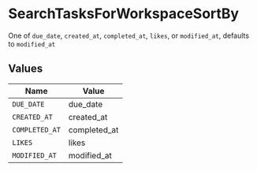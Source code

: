 # SearchTasksForWorkspaceSortBy

One of `due_date`, `created_at`, `completed_at`, `likes`, or `modified_at`, defaults to `modified_at`


## Values

| Name           | Value          |
| -------------- | -------------- |
| `DUE_DATE`     | due_date       |
| `CREATED_AT`   | created_at     |
| `COMPLETED_AT` | completed_at   |
| `LIKES`        | likes          |
| `MODIFIED_AT`  | modified_at    |